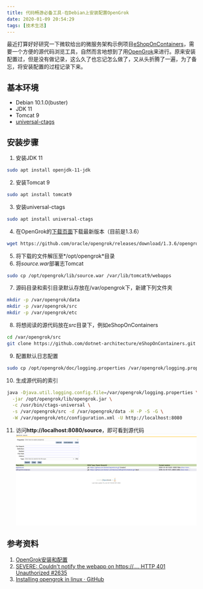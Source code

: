 ```yaml
---
title: 代码畅游必备工具-在Debian上安装配置OpenGrok 
date: 2020-01-09 20:54:29
tags: [技术生活]
---
```

最近打算好好研究一下微软给出的微服务架构示例项目[eShopOnContainers](https://github.com/dotnet-architecture/eShopOnContainers)，需要一个方便的源代码浏览工具，自然而言地想到了用[OpenGrok](https://oracle.github.io/opengrok/)来进行。原来安装配置过，但是没有做记录，这么久了也忘记怎么做了，又从头折腾了一遍，为了备忘，将安装配置的过程记录下来。

##  基本环境
- Debian 10.1.0(buster)
- JDK 11
- Tomcat 9
- [universal-ctags](https://github.com/universal-ctags)

<!-- more -->

##  安装步骤
1. 安装JDK 11 


```bash
sudo apt install openjdk-11-jdk
```
2. 安装Tomcat 9

```bash
sudo apt install tomcat9
```
3. 安装universal-ctags

```bash
sudo apt install universal-ctags
```
4. 在OpenGrok的[下载页面](https://github.com/oracle/opengrok/releases)下载最新版本（目前是1.3.6）

```bash
wget https://github.com/oracle/opengrok/releases/download/1.3.6/opengrok-1.3.6.tar.gz
```
5. 将下载的文件解压至*/opt/opengrok*目录
6. 将*source.war*部署志Tomcat

```bash
sudo cp /opt/opengrok/lib/source.war /var/lib/tomcat9/webapps
```
7. 源码目录和索引目录默认存放在/var/opengrok下，新建下列文件夹

```bash
mkdir -p /var/opengrok/data
mkdir -p /var/opengrok/src
mkdir -p /var/opengrok/etc
```
8. 将想阅读的源代码放在*src*目录下，例如eShopOnContainers

```bash
cd /var/opengrok/src
git clone https://github.com/dotnet-architecture/eShopOnContainers.git
```
9. 配置默认日志配置

```bash
sudo cp /opt/opengrok/doc/logging.properties /var/opengrok/logging.properties
```
10. 生成源代码的索引

```bash
java -Djava.util.logging.config.file=/var/opengrok/logging.properties \
  -jar /opt/opengrok/lib/opengrok.jar \
  -c /usr/bin/ctags-universal \
  -s /var/opengrok/src -d /var/opengrok/data -H -P -S -G \
  -W /var/opengrok/etc/configuration.xml -U http://localhost:8080
```
11. 访问**http://localhost:8080/source**，即可看到源代码
![](https://raw.githubusercontent.com/glfruit/pic_bed/master/20200109205025.png)

## 参考资料
1. [OpenGrok安装和配置](http://panqiincs.me/2018/12/31/how-to-setup-opengrok/)
2. [SEVERE: Couldn't notify the webapp on https://.... HTTP 401 Unauthorized #2635](https://github.com/oracle/opengrok/issues/2635)
3. [Installing opengrok in linux · GitHub](https://gist.github.com/vineelkovvuri/a6ca0def344e04b8293d)

